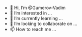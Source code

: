 - 👋 Hi, I’m @Gumerov-Vadim
- 👀 I’m interested in ...
- 🌱 I’m currently learning ...
- 💞️ I’m looking to collaborate on ...
- 📫 How to reach me ...

<!---
Gumerov-Vadim/Gumerov-Vadim is a ✨ special ✨ repository because its `README.md` (this file) appears on your GitHub profile.
You can click the Preview link to take a look at your changes.
--->
